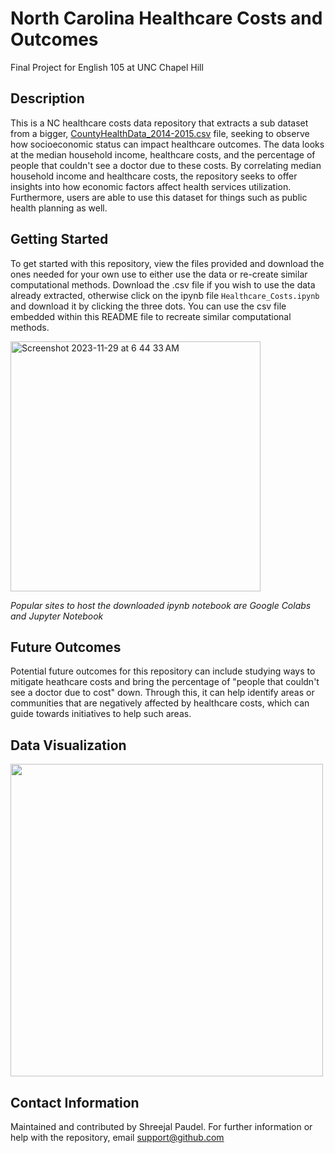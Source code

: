 # North Carolina Healthcare Costs and Outcomes 

Final Project for English 105 at UNC Chapel Hill

## Description 
This is a NC healthcare costs data repository that extracts a sub dataset from a bigger, [CountyHealthData_2014-2015.csv](https://acrobat.adobe.com/id/urn:aaid:sc:VA6C2:4af217e5-2988-404f-81f4-526b0c66502b) file, seeking to observe how socioeconomic status can impact healthcare outcomes. The data looks at the median household income, healthcare costs, and the percentage of people that couldn't see a doctor due to these costs. By correlating median household income and healthcare costs, the repository seeks to offer insights into how economic factors affect health services utilization. Furthermore, users are able to use this dataset for things such as public health planning as well. 

## Getting Started 
To get started with this repository, view the files provided and download the ones needed for your own use to either use the data or re-create similar computational methods. Download the .csv file if you wish to use the data already extracted, otherwise click on the ipynb file `Healthcare_Costs.ipynb` and download it by clicking the three dots. You can use the csv file embedded within this README file to recreate similar computational methods.

<img width="400" alt="Screenshot 2023-11-29 at 6 44 33 AM" src="https://github.com/kyteos/NC_Health_Costs/assets/85139863/36cf4093-2327-4c2d-adfb-ab6af0aae796">

*Popular sites to host the downloaded ipynb notebook are Google Colabs and Jupyter Notebook*


## Future Outcomes
Potential future outcomes for this repository can include studying ways to mitigate heathcare costs and bring the percentage of "people that couldn't see a doctor due to cost" down. Through this, it can help identify areas or communities that are negatively affected by healthcare costs, which can guide towards initiatives to help such areas.

## Data Visualization 
<img width="500" src="https://github.com/xreejal/NC_Health_Costs/assets/85139863/72d9a227-f290-4e73-b8e7-ea73568fcaca
">

## Contact Information 
Maintained and contributed by Shreejal Paudel. For further information or help with the repository, email [support@github.com](support@github.com)

